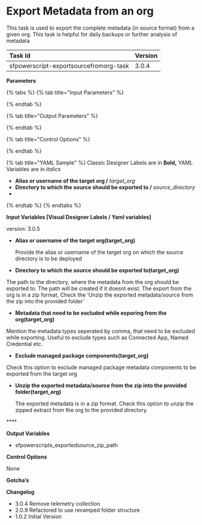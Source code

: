 # Export Metadata from an org

This task is used to export the complete metadata \(in source format\) from a given org. This task is helpful for daily backups or further analysis of metadata

| Task Id | Version |
| :--- | :--- |
| sfpowerscript-exportsourcefromorg-task | 3.0.4 |

**Parameters**

{% tabs %}
{% tab title="Input Parameters" %}

{% endtab %}

{% tab title="Output Parameters" %}

{% endtab %}

{% tab title="Control Options" %}

{% endtab %}

{% tab title="YAML Sample" %}
Classic Designer Labels are in **Bold,**  YAML Variables are in _italics_

* **Alias or username of the target org /** _target\_org_
* **Directory to which the source should be exported to /** _source\_directory_
* 
{% endtab %}
{% endtabs %}

**Input Variables \[Visual Designer Labels / Yaml variables\]**

version: 3.0.5

* **Alias or username of the target org\(target\_org\)**

  Provide the alias or username of the target org  on which the source directory is to be deployed

* **Directory to which the source should be exported to\(target\_org\)**

The path to the directory, where the metadata from the org should be exported to. The path will be created if it doesnt exist. The export from the org is in a zip format, Check the ‘Unzip the exported metadata/source from the zip into the provided folder’

* **Metadata that need to be excluded while exporing from the org\(target\_org\)**

Mention the metadata types seperated by comma, that need to be excluded while exporting. Useful to exclude types such as Connected App, Named Credential etc.

* **Exclude managed package components\(target\_org\)**

Check this option to exclude managed package metadata components to be exported from the target org

* **Unzip the exported metadata/source from the zip into the provided folder\(target\_org\)**

  The exported metadata is in a zip format. Check this option to unzip the zipped extract from the org to the provided directory.

\*\*\*\*

**Output Variables**

* sfpowerscripts\_exportedsource\_zip\_path

**Control Options**

None

**Gotcha’s**

**Changelog**

* 3.0.4 Remove telemetry collection
* 2.0.9 Refactored to use revamped folder structure
* 1.0.2 Initial Version

